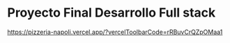 # Proyecto Final Desarrollo Full stack


https://pizzeria-napoli.vercel.app/?vercelToolbarCode=rRBuvCrQZpOMaa1


